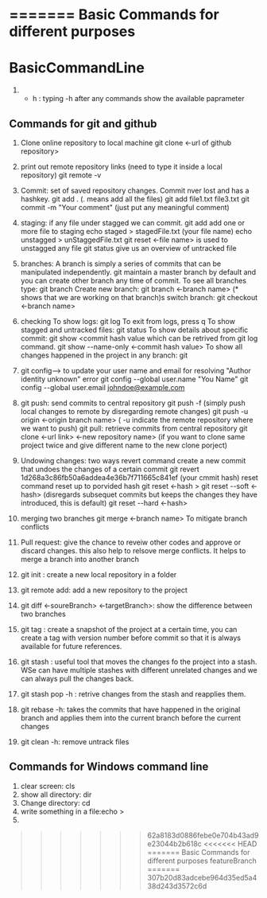 =======
Basic Commands for different purposes 
=======
# BasicCommandLine
1. - h : typing -h after any commands show the available paprameter

## Commands for git and github
1. Clone online repository to local machine
   git clone <-url of github repository>
2. print out remote repository links (need to type it inside a local repository)
   git remote -v
4. Commit: set of saved repository changes. Commit nver lost and has a hashkey. 
     git add . (. means add all the files)
     git add file1.txt file3.txt
     git commit -m "Your comment" (just put any meaningful comment)
     
6. staging: if any file under stagged we can commit.
     git add add one or more file to staging
       echo staged > stagedFile.txt (your file name)
       echo unstagged > unStaggedFile.txt
     git reset <-file name> is used to unstagged any file
     git status give us an overview of untracked file
8. branches: A branch is simply a series of commits that can be manipulated independently. git maintain a master branch by default and you can create other branch any time of commit.
     To see all branches type: git branch
     Create new branch: git branch <-branch name> (* shows that we are working on that branch)s
     switch branch: git checkout <-branch name>
10. checking
      To show logs: git log
          To exit from logs, press q
      To show stagged and untracked files: git status
      To show details about specific commit: git show <commit hash value which can be retrived from git log command.
        git show --name-only <-commit hash value>
      To show all changes happened in the project in any branch: git 
12. git config--> to update your user name and email for resolving "Author identity unknown" error
    git config --global user.name "You Name"
    git config --global user.email johndoe@example.com
13. git push: send commits to central repository
    git push -f (simply push local changes to remote by disregarding remote changes)
    git push -u origin <-origin branch name> ( -u indicate the remote repository where we want to push)
    git pull: retrieve commits from central repository
    git clone <-url link> <-new repository name> (if you want to clone same project twice and give different name to the new clone porject)
15. Undowing changes: two ways
       revert command create a new commit that undoes the changes of a certain commit
          git revert 1d268a3c86fb50a6addea4e36b7f711665c841ef (your cmmit hash)
       reset command reset up to porvided hash
          git reset <-hash >
          git reset --soft <-hash> (disregards subsequet commits but keeps the changes they have introduced, this is default)
          git reset --hard <-hash>
          
17. merging two branches
      git merge <-branch name>
      To mitigate branch conflicts
19. Pull request: give the chance to reveiw other codes and approve or discard changes. this also help to relsove merge conflicts. It helps to merge a branch into another branch
      
21. git init : create a new local repository in a folder
22. git remote add: add a new repository to the project
23. git diff <-soureBranch> <-targetBranch>: show the difference between two branches
24. git tag : create a snapshot of the project at a certain time, you can create a tag with version number before commit so that it is always available for future references.
25. git stash : useful tool that moves the changes fo the project into a stash. WSe can have multiple stashes with different unrelated changes and we can always pull the changes back.
26. git stash pop -h : retrive changes from the stash and reapplies them.
27. git rebase -h: takes the commits that have happened in the original branch and applies them into the current  branch before the current changes
28. git clean -h: remove untrack files



## Commands for Windows command line
1. clear screen: cls
2. show all directory: dir
3. Change directory: cd
4. write something in a file:echo <something> > <file name.text>
5. 
>>>>>>> 62a8183d0886febe0e704b43ad9e23044b2b618c
<<<<<<< HEAD
=======
Basic Commands for different purposes 
>>>>>>> featureBranch
=======
>>>>>>> 307b20d83adcebe964d35ed5a438d243d3572c6d
